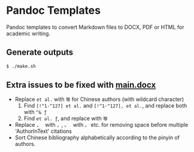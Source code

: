 # Pandoc Templates

Pandoc templates to convert Markdown files to DOCX, PDF or HTML for academic writing.

## Generate outputs

```sh
$ ./make.sh
```

## Extra issues to be fixed with [main.docx](main.docx)

- Replace `et al.` with `等` for Chinese authors (with wildcard character)
  1. Find `[!^1-^127] et al.` and `[!^1-^127], et al.`, and replace both with `^& ƒ`
  2. Find `et al. ƒ`, and replace with `等`
- Replace `， ` with `，`, `。 ` with `。` etc. for removing space before multiple 'AuthorInText' citations 
- Sort Chinese bibliography alphabetically according to the pinyin of authors.
